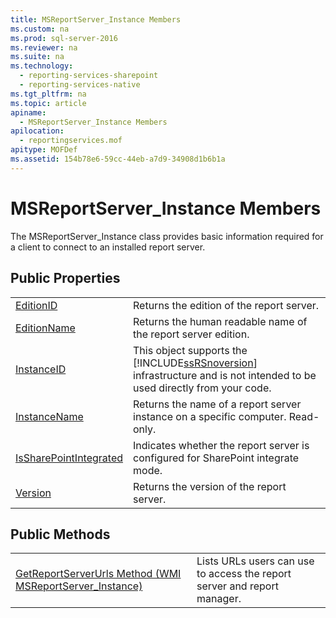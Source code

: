 ```yaml
---
title: MSReportServer_Instance Members
ms.custom: na
ms.prod: sql-server-2016
ms.reviewer: na
ms.suite: na
ms.technology: 
  - reporting-services-sharepoint
  - reporting-services-native
ms.tgt_pltfrm: na
ms.topic: article
apiname: 
  - MSReportServer_Instance Members
apilocation: 
  - reportingservices.mof
apitype: MOFDef
ms.assetid: 154b78e6-59cc-44eb-a7d9-34908d1b6b1a
---
```

# MSReportServer_Instance Members
  The MSReportServer_Instance class provides basic information required for a client to connect to an installed report server.  
  
## Public Properties  
  
|||  
|-|-|  
|[EditionID](../../Topics/TopicNameNotContainA/EditionID-Property--WMI-MSReportServer_Instance-.md)|Returns the edition of the report server.|  
|[EditionName](../../Topics/TopicNameNotContainA/EditionName-Property--WMI-MSReportServer_Instance-.md)|Returns the human readable name of the report server edition.|  
|[InstanceID](../../Topics/TopicNameNotContainA/InstanceID-Property--WMI-MSReportServer_Instance-.md)|This object supports the [!INCLUDE[ssRSnoversion](../../Topics/TopicNameContainA/includes/ssRSnoversion_md.md)] infrastructure and is not intended to be used directly from your code.|  
|[InstanceName](../../Topics/TopicNameNotContainA/InstanceName-Property--WMI-MSReportServer_Instance-.md)|Returns the name of a report server instance on a specific computer. Read-only.|  
|[IsSharePointIntegrated](../../Topics/TopicNameNotContainA/IsSharePointIntegrated-Property--WMI-MSReportServer_Instance-.md)|Indicates whether the report server is configured for SharePoint integrate mode.|  
|[Version](../../Topics/TopicNameNotContainA/Version-Property--WMI-MSReportServer_Instance-.md)|Returns the version of the report server.|  
  
## Public Methods  
  
|||  
|-|-|  
|[GetReportServerUrls Method &#40;WMI MSReportServer_Instance&#41;](../../Topics/TopicNameNotContainA/GetReportServerUrls-Method--WMI-MSReportServer_Instance-.md)|Lists URLs users can use to access the report server and report manager.|  
  
  